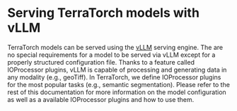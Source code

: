 # Serving TerraTorch models with vLLM

TerraTorch models can be served using the [vLLM](https://github.com/vllm-project/vllm) serving engine. The are no special requirements for a model to be served via vLLM except for a properly structured configuration file. Thanks to a feature called IOProcessor plugins, vLLM is capable of processing and generating data in any modality (e.g., geoTiff). In TerraTorch, we define IOProcessor plugins for the most popular tasks (e.g., semantic segmentation).
Please refer to the rest of this documentation for more information on the model configuration as well as a available IOProcessor plugins and how to use them.


